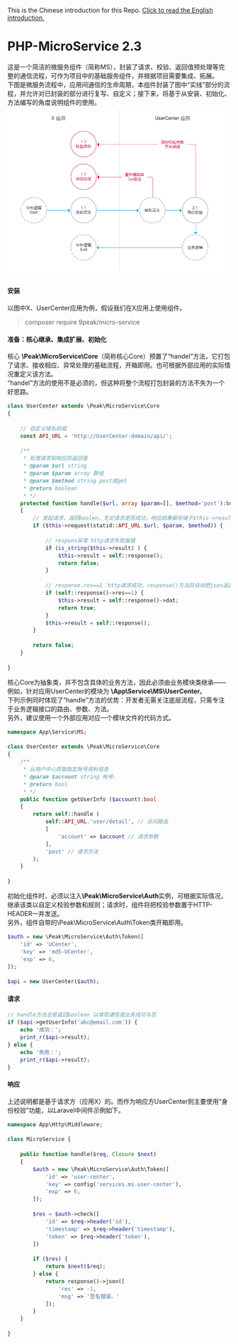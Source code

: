 This is the Chinese introduction for this Repo. [Click to read the English introduction.](https://github.com/9PEAK/PHP-MicroService/blob/master/README-en.md)

# PHP-MicroService 2.3

这是一个简洁的微服务组件（简称MS），封装了请求、校验、返回值预处理等完整的通信流程，可作为项目中的基础服务组件，并根据项目需要集成、拓展。<br>
下图是微服务流程中，应用间通信的生命周期，本组件封装了图中“实线”部分的流程，并允许对已封装的部分进行复写、自定义；接下来，将基于从安装、初始化、方法编写的角度说明组件的使用。<br>
![Work Flow](https://github.com/9PEAK/PHP-MicroService/blob/attachment/work-float.png?raw=true)

#### 安装
以图中X、UserCenter应用为例，假设我们在X应用上使用组件。
> composer require 9peak/micro-service


#### 准备：核心继承、集成扩展、初始化
核心 <b>\Peak\MicroService\Core</b>（简称核心Core）预置了“handel”方法，它打包了请求、接收相应、异常处理的基础流程，开箱即用。也可根据外部应用的实际情况重定义该方法。<br>
“handel”方法的使用不是必须的，但这种将整个流程打包封装的方法不失为一个好思路。

```php
class UserCenter extends \Peak\MicroService\Core
{

    // 自定义域名前缀
    const API_URL = 'http://UserCenter-domain/api/';

    /**
     * 处理请求和响应的返回值
     * @param $url string
     * @param $param array 数组
     * @param $method string post或get
     * @return boolean
     * */
	protected function handle($url, array $param=[], $method='post'):bool
    {
        // 发起请求，返回boolen，无论请求是否成功，响应结果都存储于$this->result中
        if ($this->request(statid::API_URL.$url, $param, $method)) {
            
            // respons异常 http请求失败报错
            if (is_string($this->result) ) {
                $this->result = self::response();
                return false;
            }

            // response.res==1：http请求成功，response()方法将自动把json返回值转成stdClass对象或Array
            if (self::response()->res==1) {
                $this->result = self::response()->dat;
                return true;
            }
            $this->result = self::response();
        }

        return false;
    }

}
```

核心Core为抽象类，并不包含具体的业务方法，因此必须由业务模块类继承——例如，针对应用UserCenter的模块为 <b>\App\Service\MS\UserCenter</b>。<br>
下列示例同时体现了“handle”方法的优势：开发者无需关注底层流程，只需专注于业务逻辑接口的路由、参数、方法。<br>
另外，建议使用一个外部应用对应一个模块文件的代码方式。

```php
namespace App\Service\MS;

class UserCenter extends \Peak\MicroService\Core
{
    /**
     * 从用户中心获取指定账号资料信息
     * @param $account string 帐号.
     * @return bool
     * */
    public function getUserInfo ($account):bool
    {
        return self::handle (
            self::API_URL.'user/detail', // 访问路由
            [
                'account' => $account // 请求参数
            ],
            'post' // 请求方法
        );
    }
    
}
```

初始化组件时，必须以注入<b>\Peak\MicroService\Auth</b>实例，可根据实际情况，继承该类以自定义校验参数和规则；请求时，组件将把校验参数置于HTTP-HEADER一并发送。<br>
另外，组件自带的\Peak\MicroService\Auth\Token类开箱即用。

```php
$auth = new \Peak\MicroService\Auth\Token([
    'id' => 'UCenter',
    'key' => 'md5-UCenter',
    'exp' => 6,
]);

$api = new UserCenter($auth);
```



#### 请求

```php
// handle方法总是返回boolean 以体现通信或业务成功与否
if ($api->getUserInfo('abc@email.com')) {
    echo '成功：';
	print_r($api->result);
} else {
    echo '失败：';
    print_r($api->result);
}

```


#### 响应
上述说明都是基于请求方（应用X）的。而作为响应方UserCenter则主要使用“身份校验”功能，以Laravel中间件示例如下。
```php
namespace App\Http\Middleware;

class MicroService {

    public function handle($req, Closure $next)
    {
        $auth = new \Peak\MicroService\Auth\Token([
            'id' => 'user-center',
            'key' => config('services.ms.user-center'),
            'exp' => 6,
        ]);

        $res = $auth->check([
            'id' => $req->header('id'),
            'timestamp' => $req->header('timestamp'),
            'token' => $req->header('token'),
        ])
        
        if ($res) {
            return $next($req);
        } else {
            return response()->json([
                'res' => -1,
                'msg' => '签名错误。'
            ]);
        }
    }

}
```
